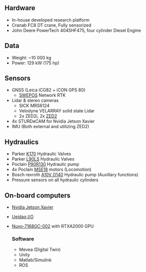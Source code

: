  ## Hardware
- In-house developed research platform
- Cranab FC8 DT crane, Fully sensorized
- John Deere PowerTech 4045HF475, four cylinder Diesel Engine

## Data
- Weight: ~10 000 kg
- Power: 129 kW (175 hp)

## Sensors
- GNSS (Leica iCG82 + iCON GPS 80)
    - [SWEPOS](https://www.lantmateriet.se/en/geodata/gps-geodesy-and-swepos/swepos/) Network RTK
- Lidar & stereo cameras
    - SICK MRS6124
    - Velodyne VELARRAY solid state Lidar
    - 2x ZED2i, 2x [ZED2](https://www.stereolabs.com/en-se/products/zed-2)
- 4x STURDeCAM for Nvidia Jetson Xavier
- IMU (Both external and utilizing ZED2)

## Hydraulics
- Parker [K170](https://www.parker.com/content/dam/Parker-com/Literature/Mobile-Hydraulic-Systems-Division---Europe/HY17-8557-UK_K170.pdf) Hydraulic Valves
- Parker [L90LS](https://www.parker.com/content/dam/Parker-com/Literature/Mobile-Hydraulic-Systems-Division---Europe/MSG17-8504-UK_L90LS.pdf) Hydraulic Valves
- Poclain [P90R130](https://www.sauerbibus.de/fileadmin/editors/countries/sab/Produkte/Poclain/Pumpen/PDF_Neu/PL_20170220_EN.pdf) Hydraulic pump
- 4x Poclain [MSE18](https://poclain.com/products/hydraulic-motors/ms-multipurpose/ms18-mse18-motor-max-2812cc-70-kw) motors (Locomotion)
- Bosch rexroth [A10V O140](https://store.boschrexroth.com/sv/se/axial-piston-variable-pumps) Hydraulic pump (Auxillary functions)
- Pressure sensors on all hydraulic cylinders


## On-board computers
- [Nvidia Jetson Xavier](https://www.nvidia.com/en-us/autonomous-machines/embedded-systems/jetson-xavier-series/)
- [Ueidaq I/O](https://www.ueidaq.com/)
- [Nuvo-7168GC-002](https://www.neousys-tech.com/en/product/product-lines/edge-ai-gpu-computing/nuvo-7168gc-intel-9th-nvidia-rtx-gpu-embedded-computing) with RTXA2000 GPU


    ### Software
    - Mevea (Digital Twin)
    - Unity
    - Matlab/Simulink
    - ROS

